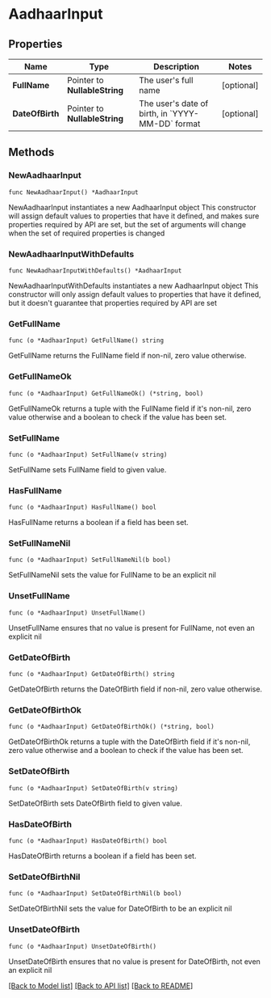 # AadhaarInput

## Properties

Name | Type | Description | Notes
------------ | ------------- | ------------- | -------------
**FullName** | Pointer to **NullableString** | The user&#39;s full name | [optional] 
**DateOfBirth** | Pointer to **NullableString** | The user&#39;s date of birth, in &#x60;YYYY-MM-DD&#x60; format | [optional] 

## Methods

### NewAadhaarInput

`func NewAadhaarInput() *AadhaarInput`

NewAadhaarInput instantiates a new AadhaarInput object
This constructor will assign default values to properties that have it defined,
and makes sure properties required by API are set, but the set of arguments
will change when the set of required properties is changed

### NewAadhaarInputWithDefaults

`func NewAadhaarInputWithDefaults() *AadhaarInput`

NewAadhaarInputWithDefaults instantiates a new AadhaarInput object
This constructor will only assign default values to properties that have it defined,
but it doesn't guarantee that properties required by API are set

### GetFullName

`func (o *AadhaarInput) GetFullName() string`

GetFullName returns the FullName field if non-nil, zero value otherwise.

### GetFullNameOk

`func (o *AadhaarInput) GetFullNameOk() (*string, bool)`

GetFullNameOk returns a tuple with the FullName field if it's non-nil, zero value otherwise
and a boolean to check if the value has been set.

### SetFullName

`func (o *AadhaarInput) SetFullName(v string)`

SetFullName sets FullName field to given value.

### HasFullName

`func (o *AadhaarInput) HasFullName() bool`

HasFullName returns a boolean if a field has been set.

### SetFullNameNil

`func (o *AadhaarInput) SetFullNameNil(b bool)`

 SetFullNameNil sets the value for FullName to be an explicit nil

### UnsetFullName
`func (o *AadhaarInput) UnsetFullName()`

UnsetFullName ensures that no value is present for FullName, not even an explicit nil
### GetDateOfBirth

`func (o *AadhaarInput) GetDateOfBirth() string`

GetDateOfBirth returns the DateOfBirth field if non-nil, zero value otherwise.

### GetDateOfBirthOk

`func (o *AadhaarInput) GetDateOfBirthOk() (*string, bool)`

GetDateOfBirthOk returns a tuple with the DateOfBirth field if it's non-nil, zero value otherwise
and a boolean to check if the value has been set.

### SetDateOfBirth

`func (o *AadhaarInput) SetDateOfBirth(v string)`

SetDateOfBirth sets DateOfBirth field to given value.

### HasDateOfBirth

`func (o *AadhaarInput) HasDateOfBirth() bool`

HasDateOfBirth returns a boolean if a field has been set.

### SetDateOfBirthNil

`func (o *AadhaarInput) SetDateOfBirthNil(b bool)`

 SetDateOfBirthNil sets the value for DateOfBirth to be an explicit nil

### UnsetDateOfBirth
`func (o *AadhaarInput) UnsetDateOfBirth()`

UnsetDateOfBirth ensures that no value is present for DateOfBirth, not even an explicit nil

[[Back to Model list]](../README.md#documentation-for-models) [[Back to API list]](../README.md#documentation-for-api-endpoints) [[Back to README]](../README.md)


